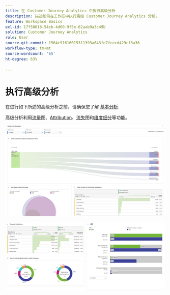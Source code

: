 ```yaml
---
title: 在 Customer Journey Analytics 中执行高级分析
description: 描述如何在工作区中执行高级 Customer Journey Analytics 分析。
feature: Workspace Basics
exl-id: 17f50618-54eb-4d60-9f5e-62aab9a3c49b
solution: Customer Journey Analytics
role: User
source-git-commit: 1564c91616015311393a643fe7fcecd429cf3a36
workflow-type: tm+mt
source-wordcount: '65'
ht-degree: 63%

---
```


# 执行高级分析

在进行如下所述的高级分析之前，请确保您了解 [基本分析](/help/analysis-workspace/perform-basic-analysis.md).

高级分析利用[流量](/help/analysis-workspace/visualizations/c-flow/flow.md)图、[Attribution](/help/analysis-workspace/c-panels/attribution.md)、[流失](/help/analysis-workspace/visualizations/fallout/fallout-flow.md)图和[维度细分](/help/components/dimensions/t-breakdown-fa.md)等功能。

![流程图中显示的高级分析。](assets/cja-adv-analysis1.png)

![多个可视化示例，例如圆环图、维恩图和栈叠式条形图。](assets/cja-adv-analysis2.png)
